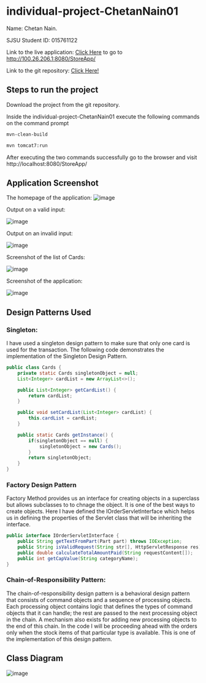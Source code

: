 # individual-project-ChetanNain01
Name: Chetan Nain.

SJSU Student ID:  015761122

Link to the live application: [Click Here](http://100.26.206.1:8080/StoreApp/)
to go to http://100.26.206.1:8080/StoreApp/

Link to the git repository: [Click Here!](https://github.com/gopinathsjsu/individual-project-ChetanNain01)

## Steps to run the project

Download the project from the git repository.

Inside the individual-project-ChetanNain01 execute the following commands on the command prompt

```bash
mvn-clean-build
```
```bash
mvn tomcat7:run
```
After executing the two commands successfully go to the browser and visit
http://localhost:8080/StoreApp/


## Application Screenshot

The homepage of the application:
![image](https://user-images.githubusercontent.com/91368366/144767981-7f5ca2ec-b8e7-4054-904f-65cb7ca40612.png)

Output on a valid input:


![image](https://user-images.githubusercontent.com/91368366/144767995-64144900-e72f-4257-b50c-5e2b2df51b25.png)


Output on an invalid input:

![image](https://user-images.githubusercontent.com/91368366/144768005-69a91f2d-958c-4383-a70f-432c679be441.png)

Screenshot of the list of Cards:

![image](https://user-images.githubusercontent.com/91368366/144787486-503e16bf-0e23-4fa8-85c9-4646ba3845e3.png)


Screenshot of the application:

![image](https://user-images.githubusercontent.com/91368366/144768064-e2729575-846c-4c15-b076-a5d02d9c3a27.png)


## Design Patterns Used

### Singleton:
I have used a singleton design pattern to make sure that only one card is used for the transaction. The following code demonstrates the implementation of the Singleton Design Pattern. 

```java
public class Cards {
    private static Cards singletonObject = null;
    List<Integer> cardList = new ArrayList<>();

    public List<Integer> getCardList() {
        return cardList;
    }

    public void setCardList(List<Integer> cardList) {
        this.cardList = cardList;
    }

    public static Cards getInstance() {
        if(singletonObject == null) {
            singletonObject = new Cards();
        }
        return singletonObject;
    }
}
```

### Factory Design Pattern

Factory Method provides us an interface for creating objects in a superclass but allows subclasses to to chnage the object. It is one of the best ways to create objects.
Here I have defined the IOrderServletInterface which helps us in defining the properties of the Servlet class that will be inheriting the interface.


```java
public interface IOrderServletInterface {
    public String getTextFromPart(Part part) throws IOException;
    public String isValidRequest(String str[], HttpServletResponse res) throws IOException;
    public double calculateTotalAmountPaid(String requestContent[]);
    public int getCapValue(String categoryName);
}
```

### Chain-of-Responsibility Pattern: 

The chain-of-responsibility design pattern is a behavioral design pattern that consists of command objects and a sequence of processing objects. Each processing object contains logic that defines the types of command objects that it can handle; the rest are passed to the next processing object in the chain. A mechanism also exists for adding new processing objects to the end of this chain. In the code I will be proceeding ahead with the orders only when the stock items of that particular type is available. This is one of the implementation of this design pattern.

## Class Diagram

![image](https://user-images.githubusercontent.com/91368366/144796629-dc000087-d0e9-4268-8e5a-7a26115d748e.png)

